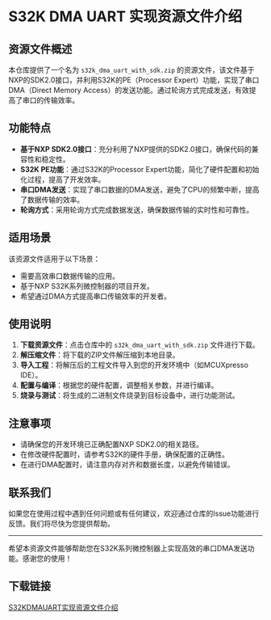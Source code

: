 # S32K DMA UART 实现资源文件介绍

## 资源文件概述

本仓库提供了一个名为 `s32k_dma_uart_with_sdk.zip` 的资源文件，该文件基于NXP的SDK2.0接口，并利用S32K的PE（Processor Expert）功能，实现了串口DMA（Direct Memory Access）的发送功能。通过轮询方式完成发送，有效提高了串口的传输效率。

## 功能特点

- **基于NXP SDK2.0接口**：充分利用了NXP提供的SDK2.0接口，确保代码的兼容性和稳定性。
- **S32K PE功能**：通过S32K的Processor Expert功能，简化了硬件配置和初始化过程，提高了开发效率。
- **串口DMA发送**：实现了串口数据的DMA发送，避免了CPU的频繁中断，提高了数据传输的效率。
- **轮询方式**：采用轮询方式完成数据发送，确保数据传输的实时性和可靠性。

## 适用场景

该资源文件适用于以下场景：

- 需要高效串口数据传输的应用。
- 基于NXP S32K系列微控制器的项目开发。
- 希望通过DMA方式提高串口传输效率的开发者。

## 使用说明

1. **下载资源文件**：点击仓库中的 `s32k_dma_uart_with_sdk.zip` 文件进行下载。
2. **解压缩文件**：将下载的ZIP文件解压缩到本地目录。
3. **导入工程**：将解压后的工程文件导入到您的开发环境中（如MCUXpresso IDE）。
4. **配置与编译**：根据您的硬件配置，调整相关参数，并进行编译。
5. **烧录与测试**：将生成的二进制文件烧录到目标设备中，进行功能测试。

## 注意事项

- 请确保您的开发环境已正确配置NXP SDK2.0的相关路径。
- 在修改硬件配置时，请参考S32K的硬件手册，确保配置的正确性。
- 在进行DMA配置时，请注意内存对齐和数据长度，以避免传输错误。

## 联系我们

如果您在使用过程中遇到任何问题或有任何建议，欢迎通过仓库的Issue功能进行反馈。我们将尽快为您提供帮助。

---

希望本资源文件能够帮助您在S32K系列微控制器上实现高效的串口DMA发送功能。感谢您的使用！

## 下载链接

[S32KDMAUART实现资源文件介绍](https://pan.quark.cn/s/ae74a3f9fdf3)